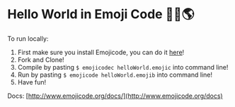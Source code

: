 # Hello World in Emoji Code 🙋🏼🌎

To run locally:

1.  First make sure you install Emojicode, you can do it [here](http://www.emojicode.org/docs/guides/install.html)!
1.  Fork and Clone!
1.  Compile by pasting `$ emojicodec helloWorld.emojic` into command line!
1.  Run by pasting `$ emojicode helloWorld.emojib` into command line!
1.  Have fun!

Docs: [http://www.emojicode.org/docs/](http://www.emojicode.org/docs)
